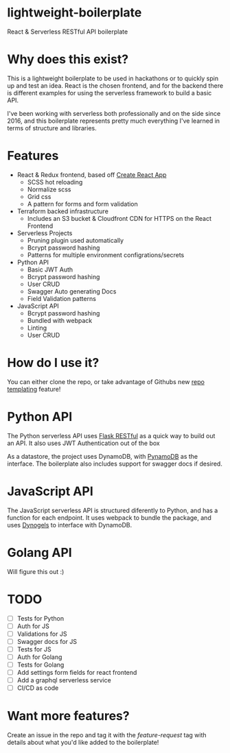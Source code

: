 # lightweight-boilerplate
React &amp; Serverless RESTful API boilerplate

# Why does this exist?
This is a lightweight boilerplate to be used in hackathons or to quickly spin up and test an idea. React is the chosen frontend, and for the backend there is different examples for using the serverless framework to build a basic API.

I've been working with serverless both professionally and on the side since 2016, and this boilerplate represents pretty much everything I've learned in terms of structure and libraries.

# Features
- React & Redux frontend, based off [Create React App](https://github.com/facebook/create-react-app)
  - SCSS hot reloading
  - Normalize scss
  - Grid css
  - A pattern for forms and form validation
- Terraform backed infrastructure
  - Includes an S3 bucket & Cloudfront CDN for HTTPS on the React Frontend
- Serverless Projects
    - Pruning plugin used automatically
    - Bcrypt password hashing
    - Patterns for multiple environment configrations/secrets
- Python API
  - Basic JWT Auth
  - Bcrypt password hashing
  - User CRUD
  - Swagger Auto generating Docs
  - Field Validation patterns
- JavaScript API
  - Bcrypt password hashing
  - Bundled with webpack
  - Linting
  - User CRUD

# How do I use it?

You can either clone the repo, or take advantage of Githubs new [repo templating](https://help.github.com/en/articles/creating-a-repository-from-a-template) feature!

# Python API
The Python serverless API uses [Flask RESTful](https://flask-restful.readthedocs.io/en/latest/) as a quick way to build out an API. It also uses JWT Authentication out of the box

As a datastore, the project uses DynamoDB, with [PynamoDB](https://github.com/pynamodb/PynamoDB) as the interface. The boilerplate also includes support for swagger docs if desired.

# JavaScript API
The JavaScript serverless API is structured diferently to Python, and has a function for each endpoint. It uses webpack to bundle the package, and uses [Dynogels](https://github.com/clarkie/dynogels) to interface with DynamoDB.

# Golang API
Will figure this out :)

# TODO
- [ ] Tests for Python
- [ ] Auth for JS
- [ ] Validations for JS
- [ ] Swagger docs for JS
- [ ] Tests for JS
- [ ] Auth for Golang
- [ ] Tests for Golang
- [ ] Add settings form fields for react frontend
- [ ] Add a graphql serverless service
- [ ] CI/CD as code

# Want more features?
Create an issue in the repo and tag it with the _feature-request_ tag  with details about what you'd like added to the boilerplate!
